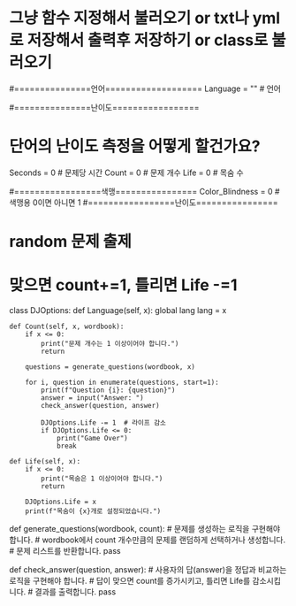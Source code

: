 # 그냥 함수 지정해서 불러오기 or txt나 yml로 저장해서 출력후 저장하기 or class로 불러오기

#===============언어===================
Language = ""  # 언어

#===============난이도=================
# 단어의 난이도 측정을 어떻게 할건가요?
Seconds = 0  # 문제당 시간
Count = 0  # 문제 개수
Life = 0  # 목숨 수

#=================색맹================
Color_Blindness = 0  # 색맹용 0이면 아니면 1
#=================난이도================
# random 문제 출제
# 맞으면 count+=1, 틀리면 Life -=1

class DJOptions:
    def Language(self, x):
        global lang
        lang = x

    def Count(self, x, wordbook):
        if x <= 0:
            print("문제 개수는 1 이상이어야 합니다.")
            return

        questions = generate_questions(wordbook, x)

        for i, question in enumerate(questions, start=1):
            print(f"Question {i}: {question}")
            answer = input("Answer: ")
            check_answer(question, answer)

            DJOptions.Life -= 1  # 라이프 감소
            if DJOptions.Life <= 0:
                print("Game Over")
                break

    def Life(self, x):
        if x <= 0:
            print("목숨은 1 이상이어야 합니다.")
            return

        DJOptions.Life = x
        print(f"목숨이 {x}개로 설정되었습니다.")

def generate_questions(wordbook, count):
    # 문제를 생성하는 로직을 구현해야 합니다.
    # wordbook에서 count 개수만큼의 문제를 랜덤하게 선택하거나 생성합니다.
    # 문제 리스트를 반환합니다.
    pass

def check_answer(question, answer):
    # 사용자의 답(answer)을 정답과 비교하는 로직을 구현해야 합니다.
    # 답이 맞으면 count를 증가시키고, 틀리면 Life를 감소시킵니다.
    # 결과를 출력합니다.
    pass


   
